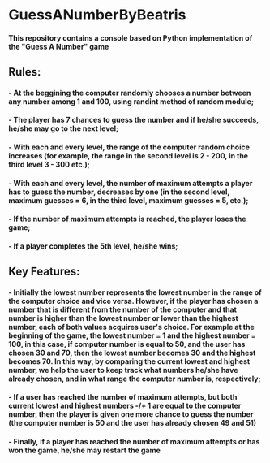 # GuessANumberByBeatris
#### This repository contains a console based on Python implementation of the "Guess A Number" game
## Rules:
#### - At the beggining the computer randomly chooses a number between any number among 1 and 100, using randint method of random module;
#### - The player has 7 chances to guess the number and if he/she succeeds, he/she may go to the next level;
#### - With each and every level, the range of the computer random choice increases (for example, the range in the second level is 2 - 200, in the third level 3 - 300 etc.);
#### - With each and every level, the number of maximum attempts a player has to guess the number, decreases by one (in the second level, maximum guesses = 6, in the third level, maximum guesses = 5, etc.);
#### - If the number of maximum attempts is reached, the player loses the game;
#### - If a player completes the 5th level, he/she wins;
## Key Features:
#### - Initially the lowest number represents the lowest number in the range of the computer choice and vice versa. However, if the player has chosen a number that is different from the number of the computer and that number is higher than the lowest number or lower than the highest number, each of both values acquires user's choice. For example at the beginning of the game, the lowest number = 1 and the highest number = 100, in this case, if computer number is equal to 50, and the user has chosen 30 and 70, then the lowest number becomes 30 and the highest becomes 70. In this way, by comparing the current lowest and highest number, we help the user to keep track what numbers he/she have already chosen, and in what range the computer number is, respectively;



#### - If a user has reached the number of maximum attempts, but both current lowest and highest numbers -/+ 1 are equal to the computer number, then the player is given one more chance to guess the number (the computer number is 50 and the user has already chosen 49 and 51)




#### - Finally, if a player has reached the number of maximum attempts or has won the game, he/she may restart the game
